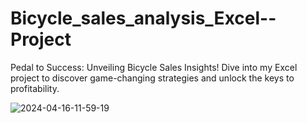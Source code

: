 # Bicycle_sales_analysis_Excel--Project
Pedal to Success: Unveiling Bicycle Sales Insights! Dive into my Excel project to discover game-changing strategies and unlock the keys to profitability. 

![2024-04-16-11-59-19](https://github.com/Abdulmalik25/Bicycle_sales_analysis_Excel--Project/assets/153974173/53f4ce47-8623-49d5-b45e-943bb40e4e71)

